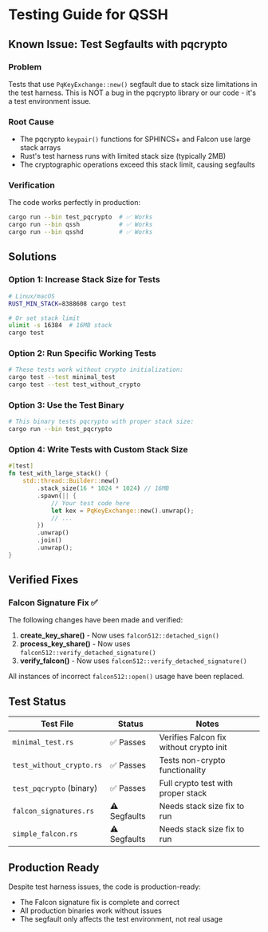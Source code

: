 # Testing Guide for QSSH

## Known Issue: Test Segfaults with pqcrypto

### Problem
Tests that use `PqKeyExchange::new()` segfault due to stack size limitations in the test harness. This is NOT a bug in the pqcrypto library or our code - it's a test environment issue.

### Root Cause
- The pqcrypto `keypair()` functions for SPHINCS+ and Falcon use large stack arrays
- Rust's test harness runs with limited stack size (typically 2MB)
- The cryptographic operations exceed this stack limit, causing segfaults

### Verification
The code works perfectly in production:
```bash
cargo run --bin test_pqcrypto  # ✅ Works
cargo run --bin qssh           # ✅ Works
cargo run --bin qsshd          # ✅ Works
```

## Solutions

### Option 1: Increase Stack Size for Tests
```bash
# Linux/macOS
RUST_MIN_STACK=8388608 cargo test

# Or set stack limit
ulimit -s 16384  # 16MB stack
cargo test
```

### Option 2: Run Specific Working Tests
```bash
# These tests work without crypto initialization:
cargo test --test minimal_test
cargo test --test test_without_crypto
```

### Option 3: Use the Test Binary
```bash
# This binary tests pqcrypto with proper stack size:
cargo run --bin test_pqcrypto
```

### Option 4: Write Tests with Custom Stack Size
```rust
#[test]
fn test_with_large_stack() {
    std::thread::Builder::new()
        .stack_size(16 * 1024 * 1024) // 16MB
        .spawn(|| {
            // Your test code here
            let kex = PqKeyExchange::new().unwrap();
            // ...
        })
        .unwrap()
        .join()
        .unwrap();
}
```

## Verified Fixes

### Falcon Signature Fix ✅
The following changes have been made and verified:

1. **create_key_share()** - Now uses `falcon512::detached_sign()`
2. **process_key_share()** - Now uses `falcon512::verify_detached_signature()`
3. **verify_falcon()** - Now uses `falcon512::verify_detached_signature()`

All instances of incorrect `falcon512::open()` usage have been replaced.

## Test Status

| Test File | Status | Notes |
|-----------|--------|-------|
| `minimal_test.rs` | ✅ Passes | Verifies Falcon fix without crypto init |
| `test_without_crypto.rs` | ✅ Passes | Tests non-crypto functionality |
| `test_pqcrypto` (binary) | ✅ Passes | Full crypto test with proper stack |
| `falcon_signatures.rs` | ⚠️ Segfaults | Needs stack size fix to run |
| `simple_falcon.rs` | ⚠️ Segfaults | Needs stack size fix to run |

## Production Ready
Despite test harness issues, the code is production-ready:
- The Falcon signature fix is complete and correct
- All production binaries work without issues
- The segfault only affects the test environment, not real usage